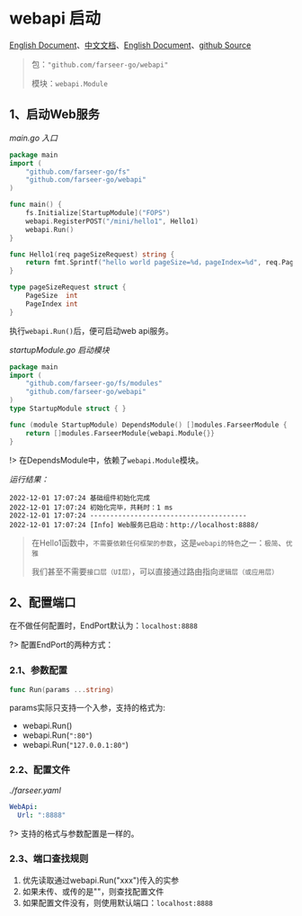 # webapi 启动
[English Document](https://farseer-go.gitee.io/en-us/)、[中文文档](https://farseer-go.gitee.io/)、[English Document](https://farseer-go.github.io/doc/en-us/)、[github Source](https://github.com/farseer-go/webapi)

> 包：`"github.com/farseer-go/webapi"`
> 
> 模块：`webapi.Module`

## 1、启动Web服务
_main.go 入口_
```go
package main
import (
	"github.com/farseer-go/fs"
	"github.com/farseer-go/webapi"
)

func main() {
	fs.Initialize[StartupModule]("FOPS")
	webapi.RegisterPOST("/mini/hello1", Hello1)
	webapi.Run()
}

func Hello1(req pageSizeRequest) string {
	return fmt.Sprintf("hello world pageSize=%d，pageIndex=%d", req.PageSize, req.PageIndex)
}

type pageSizeRequest struct {
	PageSize  int
	PageIndex int
}
```

执行`webapi.Run()`后，便可启动web api服务。

_startupModule.go 启动模块_
```go
package main
import (
    "github.com/farseer-go/fs/modules"
    "github.com/farseer-go/webapi"
)
type StartupModule struct { }

func (module StartupModule) DependsModule() []modules.FarseerModule {
	return []modules.FarseerModule{webapi.Module{}}
}
```
!> 在DependsModule中，依赖了`webapi.Module`模块。

_运行结果：_

```
2022-12-01 17:07:24 基础组件初始化完成
2022-12-01 17:07:24 初始化完毕，共耗时：1 ms 
2022-12-01 17:07:24 ---------------------------------------
2022-12-01 17:07:24 [Info] Web服务已启动：http://localhost:8888/
```

> 在Hello1函数中，`不需要依赖任何框架的参数`，这是`webapi的特色`之一：`极简`、`优雅`
> 
> 我们甚至不需要`接口层（UI层）`，可以直接通过路由指向`逻辑层（或应用层）`

## 2、配置端口

在不做任何配置时，EndPort默认为：`localhost:8888`

?> 配置EndPort的两种方式：

### 2.1、参数配置
```go
func Run(params ...string)
```
params实际只支持一个入参，支持的格式为:
- webapi.Run()
- webapi.Run(`":80"`)
- webapi.Run(`"127.0.0.1:80"`)

### 2.2、配置文件
_./farseer.yaml_
```yaml
WebApi:
  Url: ":8888"
```
?> 支持的格式与参数配置是一样的。

### 2.3、端口查找规则
1. 优先读取通过webapi.Run("xxx")传入的实参
2. 如果未传、或传的是""，则查找配置文件
3. 如果配置文件没有，则使用默认端口：`localhost:8888`
